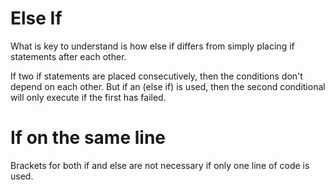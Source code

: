 # Else If

What is key to understand is how else if differs from simply placing if statements after each other. 

If two if statements are placed consecutively, then the conditions don't depend on each other. But if an (else if) is used, then the second conditional will only execute if the first has failed.

# If on the same line
Brackets for both if and else are not necessary if only one line of code is used.